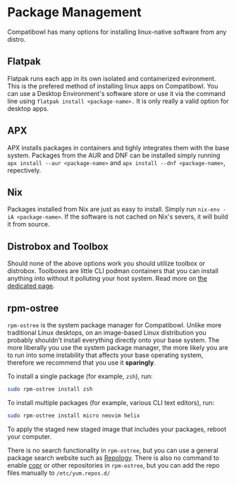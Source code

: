 # Package Management
Compatibowl has many options for installing linux-native software from any distro.

## Flatpak
Flatpak runs each app in its own isolated and containerized evironment. This is the prefered method of installing linux apps on Compatibowl. You can use a Desktop Environment's software store or use it via the command line using `flatpak install <package-name>.` It is only really a valid option for desktop apps.

## APX
APX installs packages in containers and tighly integrates them with the base system. Packages from the AUR and DNF can be installed simply running `apx install --aur <package-name>` and `apx install --dnf <package-name>`, repectively.

## Nix 
Packages installed from Nix are just as easy to install. Simply run `nix-env -iA <package-name>`. If the software is not cached on Nix's severs, it will build it from source.

## Distrobox and Toolbox

Should none of the above options work you should utilize toolbox or distrobox. Toolboxes are little CLI podman containers that you can install anything into without it polluting your host system. Read more on [the dedicated page](/guide/toolbox).

## rpm-ostree
`rpm-ostree` is the system package manager for Compatibowl. Unlike more traditional Linux desktops, on an image-based Linux distribution you probably shouldn't install everything directly onto your base system. The more liberally you use the system package manager, the more likely you are to run into some instability that affects your base operating system, therefore we recommend that you use it **sparingly**.

To install a single package (for example, `zsh`), run:

```bash
sudo rpm-ostree install zsh
```

To install multiple packages (for example, various CLI text editors), run:

```bash
sudo rpm-ostree install micro neovim helix
```

To apply the staged new staged image that includes your packages, reboot your computer.

There is no search functionality in `rpm-ostree`, but you can use a general package search website such as [Repology](https://repology.org/).
There is also no command to enable [copr](https://copr.fedorainfracloud.org/) or other repositories in `rpm-ostree`, but you can add the repo files manually to `/etc/yum.repos.d/`